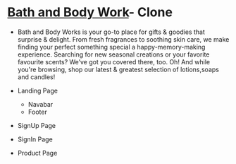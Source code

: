 # [Bath and Body Work](https://bathnbody.netlify.app/)- Clone
  - Bath and Body Works is your go-to place for gifts & goodies that surprise & delight. From fresh fragrances to soothing skin care, we make finding your perfect           something special a happy-memory-making experience. Searching for new seasonal creations or your favorite favourite scents? We’ve got you covered there, too. Oh! And     while you're browsing, shop our latest & greatest selection of lotions,soaps and candles!

- Landing Page 
    - Navabar 
    - Footer
 
- SignUp Page
- SignIn Page
- Product Page
